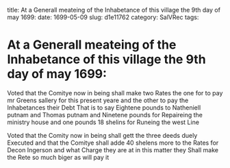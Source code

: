 title: At a Generall meateing of the Inhabetance of this village the 9th day of may 1699:
date: 1699-05-09
slug: d1e11762
category: SalVRec
tags: 


<div markdown class="doc" id="d1e11762">


# At a Generall meateing of the Inhabetance of this village the 9th day of may 1699: 

Voted that the Comitye now in being shall make two Rates the one for to pay mr Greens sallery for this present yeare and the other to pay the Inhabetances their Debt That is to say Eightene pounds to Natheniell putnam and Thomas putnam and Ninetene pounds for Repaireing the ministry house and one pounds 18 shelins for Runeing the west Line

Voted that the Comity now in being shall gett the three deeds duely Executed and that the Comitye shall adde 40 shelens more to the Rates for Decon Ingerson and what Charge they are at in this matter they Shall make the Rete so much biger as will pay it
</div>